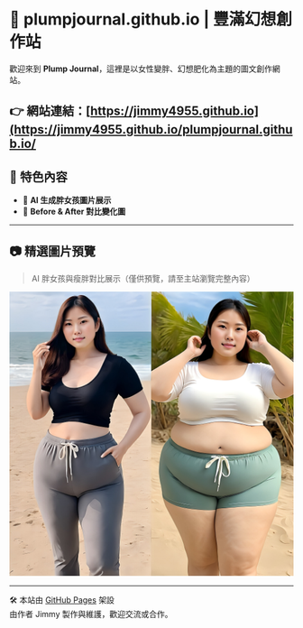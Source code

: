 # 🐷 plumpjournal.github.io | 豐滿幻想創作站

歡迎來到 **Plump Journal**，這裡是以女性變胖、幻想肥化為主題的圖文創作網站。

👉 網站連結：[https://jimmy4955.github.io](https://jimmy4955.github.io/plumpjournal.github.io/
---

## 📌 特色內容

- 📸 **AI 生成胖女孩圖片展示**
- 🔄 **Before & After 對比變化圖**

---

## 📷 精選圖片預覽

> AI 胖女孩與瘦胖對比展示（僅供預覽，請至主站瀏覽完整內容）

![preview](https://raw.githubusercontent.com/jimmy4955/plumpjournal.github.io/main/Alcreate/BeforeAndAfter/ba04.png)

---

🛠️ 本站由 [GitHub Pages](https://pages.github.com/) 架設  
由作者 Jimmy 製作與維護，歡迎交流或合作。
